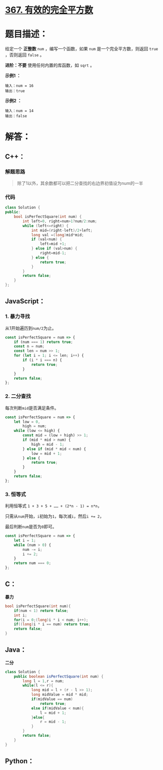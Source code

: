 # [367. 有效的完全平方数](https://leetcode-cn.com/problems/valid-perfect-square/)

# 题目描述：

给定一个 **正整数** `num` ，编写一个函数，如果 `num` 是一个完全平方数，则返回 `true` ，否则返回 `false` 。

**进阶：不要** 使用任何内置的库函数，如 `sqrt` 。



**示例1 ：**

```
输入：num = 16
输出：true
```

**示例2 ：**

```
输入：num = 14
输出：false
```



# 解答：

## C++：

### 解题思路
> 除了1以外，其余数都可以把二分查找的右边界初值设为num的一半

### 代码

```cpp
class Solution {
public:
    bool isPerfectSquare(int num) {
        int left=0, right=num>1?num/2:num;
        while (left<=right) {
            int mid=(right-left)/2+left;
            long val =(long)mid*mid;
            if (val<num) {
                left=mid +1;
            } else if (val>num) {
                right=mid-1;
            } else {
                return true;
            }
        }
        return false;
    }
};
```

## JavaScript：

### 1. 暴力寻找
从1开始遍历到`num/2`为止。
```JavaScript
const isPerfectSquare = num => {
    if (num === 1) return true;
    const n = num;
    const len = num >> 1;
    for (let i = 1; i <= len; i++) {
        if (i * i === n) {
            return true;
        }
    }
    return false;
};
```

### 2. 二分查找
每次判断`mid`是否满足条件。
```JavaScript
const isPerfectSquare = num => {
    let low = 0,
        high = num;
    while (low <= high) {
        const mid = (low + high) >> 1;
        if (mid * mid > num) {
            high = mid - 1;
        } else if (mid * mid < num) {
            low = mid + 1;
        } else {
            return true;
        }
    }
    return false;
};
```
### 3. 恒等式
利用恒等式 `1 + 3 + 5 + …… + (2*n - 1) = n*n`，

只需从`num`开始，`i`初始为`1`，每次减`i`，然后`i += 2`，

最后判断`num`是否为`0`即可。

```JavaScript
const isPerfectSquare = num => {
    let i = 1;
    while (num > 0) {
        num -= i;
        i += 2;
    }
    return num === 0;
};
```

## C：
**暴力**
```c
bool isPerfectSquare(int num){
    if(num < 1) return false;
    int i;
    for(i = 0;(long)i * i < num; i++);
    if((long)i * i == num) return true;
    return false;
}
```

## Java：
**二分**
```java
class Solution {
    public boolean isPerfectSquare(int num) {
        long l = 1,r = num;
        while(l <= r){
            long mid = l + (r - l >> 1);
            long midValue = mid * mid;
            if(midValue == num) 
                return true;
            else if(midValue < num){
                l = mid + 1;
            }else{
                r = mid - 1;
            }
        }
        return false;
    }
}
```

## Python：

```python

```
